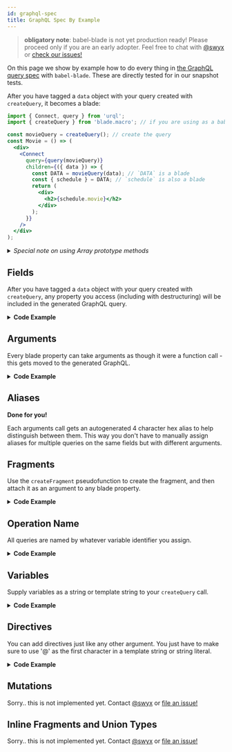 ```yaml
---
id: graphql-spec
title: GraphQL Spec By Example
---
```


> **obligatory note**: babel-blade is not yet production ready! Please proceed only if you are an early adopter. Feel free to chat with [@swyx](https://twitter.com/swyx) or [check our issues!](https://github.com/sw-yx/babel-blade/issues/)

On this page we show by example how to do every thing in [the GraphQL query spec](https://graphql.org/learn/queries) with `babel-blade`. These are directly tested for in our snapshot tests.

After you have tagged a `data` object with your query created with `createQuery`, it becomes a blade:

```jsx
import { Connect, query } from 'urql';
import { createQuery } from 'blade.macro'; // if you are using as a babel macro

const movieQuery = createQuery(); // create the query
const Movie = () => (
  <div>
    <Connect
      query={query(movieQuery)}
      children={({ data }) => {
        const DATA = movieQuery(data); // `DATA` is a blade
        const { schedule } = DATA; // `schedule` is also a blade
        return (
          <div>
            <h2>{schedule.movie}</h2>
          </div>
        );
      }}
    />
  </div>
);
```

<details>
<summary>
<em>
Special note on using Array prototype methods
</em>
</summary>

**Only applies if your GraphQL field names coincide with array prototype method names.**

Blades will propagate through the following array methods:

- map
- every
- filter
- find
- findIndex
- forEach
- reduce
- reduceRight
- some

so this will work:

```js
import { Connect, query } from 'urql';

const movieQuery = createQuery()
const App = () => <Connect query={query(movieQuery)} children={({ data }) => {
  let result = movieQuery(data);
  let {actors} = result.movie;
  return <div>
          {actors.map(actor => (
            <Actor data={actor.supporting} />
            <Actor data={actor.leading} />
          ))}
        </div>;
}} />;
```

For the rest of the Array prototype methods, babel-blade simply "stops tracking" so you will need to stub out the rest of the dependencies with fragments on in a no-op assignment somewhere.

If you do actually have a field called "map" for example, destructure it:

```js
// do this, will be in the GraphQL
const { map } = blade;
// don't do this, won't be captured in the generated graphql
const temp = blade.map; // we won't know if this is an array or an object property
```

</details>

## Fields

After you have tagged a `data` object with your query created with `createQuery`, any property you access (including with destructuring) will be included in the generated GraphQL query.

<details>
<summary>
<b>
Code Example
</b>
</summary>

Before:

```jsx
import { Connect, query } from 'urql';
import { createQuery } from 'blade.macro'; // if you are using as a babel macro

const movieQuery = createQuery();
const Movie = () => (
  <div>
    <Connect
      query={query(movieQuery)}
      children={({ data }) => {
        const DATA = movieQuery(data); // key step
        return (
          <div>
            <h2>{DATA.movie.gorilla}</h2>
            <p>{DATA.movie.monkey}</p>
            <p>{DATA.chimp}</p>
          </div>
        );
      }}
    />
  </div>
);
```

After:

```jsx
import { Connect, query } from 'urql';

const Movie = () => (
  <div>
    <Connect
      query={query(`
query movieQuery{
  movie {
    gorilla
    monkey
  }
  chimp
}`)}
      children={({ data }) => {
        const DATA = data;
        return (
          <div>
            <h2>{DATA.movie.gorilla}</h2>
            <p>{DATA.movie.monkey}</p>
            <p>{DATA.chimp}</p>
          </div>
        );
      }}
    />
  </div>
);
```

</details>

## Arguments

Every blade property can take arguments as though it were a function call - this gets moved to the generated GraphQL.

<details>
<summary>
<b>
Code Example
</b>
</summary>

Before

```jsx
import { Connect, query } from 'urql';
import { createQuery } from 'blade.macro'; // if you are using as a babel macro

const movieQuery = createQuery();
const Movie = () => (
  <div>
    <Connect
      query={query(movieQuery)}
      children={({ data }) => {
        const DATA = movieQuery(data);
        const film = DATA.movie('limit: 5'); // like this
        const nestedQuery = film.schedule('schedule: true'); // or this
        return (
          <div>
            <Films data={film.titles} />
            <Schedule data={nestedQuery.data} />
          </div>
        );
      }}
    />
  </div>
);
```

After:

```jsx
import { Connect, query } from 'urql';

const Movie = () => (
  <div>
    <Connect
      query={query(`
query movieQuery{
  movie_19e8: movie(limit: 5) {
    schedule_7d17: schedule(schedule: true) {
      data
    }
    titles
  }
}`)}
      children={({ data }) => {
        const DATA = data;
        const film = DATA.movie_19e8;
        const nestedQuery = film.schedule_7d17;
        return (
          <div>
            <Films data={film.titles} />
            <Schedule data={nestedQuery.data} />
          </div>
        );
      }}
    />
  </div>
);
```

</details>

## Aliases

**Done for you!**

Each arguments call gets an autogenerated 4 character hex alias to help distinguish between them. This way you don't have to manually assign aliases for multiple queries on the same fields but with different arguments.

## Fragments

Use the `createFragment` pseudofunction to create the fragment, and then attach it as an argument to any blade property.

<details>
<summary>
<b>
Code Example
</b>
</summary>

Before:

```jsx
import { Connect, query } from 'urql';
import { createQuery, createFragment } from 'blade.macro'; // if you are using as a babel macro

// MovieComponent.js
const movieFragment = createFragment('Movie');
const Movie = ({ data }) => {
  let result = movieFragment(data);
  let movie = result.movie;
  return (
    <div className="movie">
      {loaded === false ? (
        <p>Loading</p>
      ) : (
        <div>
          <h2>{movie.title}</h2>
          <p>{movie.actors.supporting}</p>
          <p>{movie.actors.leading}</p>
          <button onClick={onClose}>Close</button>
        </div>
      )}
    </div>
  );
};

Movie.fragment = movieFragment; // like this

// MoviePage.js
const pageQuery = createQuery(); // create a top-level query
const App = () => (
  <Connect
    query={query(pageQuery)}
    children={({ loaded, data }) => {
      let result = pageQuery(data);
      // rendering Movie while adding
      // `Movie.fragment` into the query.
      // (could be automatic in future)
      return (
        <ul>
          <Movie data={result.movie(Movie.fragment)} />
        </ul>
      );
    }}
  />
);
```

This transpiles to:

```jsx
import { Connect, query } from 'urql';
const Movie = ({ data }) => {
  let result = data;
  let movie = result.movie;
  return (
    <div className="movie">
      {loaded === false ? (
        <p>Loading</p>
      ) : (
        <div>
          <h2>{movie.title}</h2>
          <p>{movie.actors.supporting}</p>
          <p>{movie.actors.leading}</p>
          <button onClick={onClose}>Close</button>
        </div>
      )}
    </div>
  );
};

Movie.fragment = movieFragment => `
fragment ${movieFragment} on Movie{
  movie {
    title
    actors {
      supporting
      leading
    }
  }
}`;

const App = () => (
  <Connect
    query={query(`
query pageQuery{
  movie {
    ...Moviefragment
  }
}

${Movie.fragment('Moviefragment')}`)}
    children={({ loaded, data }) => {
      let result = data;
      // rendering Movie while adding
      // `Movie.fragment` into the query.
      // (could be automatic in future)
      return (
        <ul>
          <Movie data={result.movie} />
        </ul>
      );
    }}
  />
);
```

</details>

## Operation Name

All queries are named by whatever variable identifier you assign.

<details>
<summary>
<b>
Code Example
</b>
</summary>

Before

```jsx
import { Connect, query } from 'urql';
import { createQuery } from 'blade.macro'; // if you are using as a babel macro

const movieQuery = createQuery(); // movieQuery becomes the operation name
const Movie = () => (
  <div>
    <Connect
      query={query(movieQuery)}
      children={({ data }) => {
        const DATA = movieQuery(data);
        return (
          <div>
            <h2>{DATA.movie.gorilla}</h2>
            <p>{DATA.movie.monkey}</p>
            <p>{DATA.chimp}</p>
          </div>
        );
      }}
    />
  </div>
);
```

After:

```jsx
import { Connect, query } from 'urql';

const Movie = () => (
  <div>
    <Connect
      query={query(`
query movieQuery{
  movie {
    gorilla
    monkey
  }
  chimp
}`)}
      children={({ data }) => {
        const DATA = data;
        return (
          <div>
            <h2>{DATA.movie.gorilla}</h2>
            <p>{DATA.movie.monkey}</p>
            <p>{DATA.chimp}</p>
          </div>
        );
      }}
    />
  </div>
);
```

</details>

## Variables

Supply variables as a string or template string to your `createQuery` call.

<details>
<summary>
<b>
Code Example
</b>
</summary>

Before:

```jsx
import { Connect, query } from 'urql';
import { createQuery } from 'blade.macro'; // if you are using as a babel macro

const App = ({ movieID }) => {
  const pageQuery = createQuery(`$movieID: ${movieID}`);
  return (
    <Connect
      query={query(pageQuery)}
      children={({ data }) => {
        let result = pageQuery(data);
        const stuff = result.movie('id: $movieID');
        return (
          <ul>
            <div>{stuff.title}</div>
          </ul>
        );
      }}
    />
  );
};
```

After:

```jsx
import { Connect, query } from 'urql';

const App = ({ movieID }) => {
  return (
    <Connect
      query={query(`
query pageQuery(${`$movieID: ${movieID}`}){
  movie_d076: movie(id: $movieID) {
    title
  }
}`)}
      children={({ data }) => {
        let result = data;
        const stuff = result.movie_d076;
        return (
          <ul>
            <div>{stuff.title}</div>
          </ul>
        );
      }}
    />
  );
};
```

</details>

## Directives

You can add directives just like any other argument. You just have to make sure to use '@' as the first character in a template string or string literal.

<details>
<summary>
<b>
Code Example
</b>
</summary>

Before:

```jsx
import { Connect, query } from 'urql';
import { createQuery } from 'blade.macro'; // if you are using as a babel macro

const movieQuery = createQuery();
const Movie = () => (
  <div>
    <Connect
      query={query(movieQuery)}
      children={({ data }) => {
        const DATA = movieQuery(data);
        const film = DATA.movie('limit: 5');
        const nestedQuery = film.schedule('@sort', 'id: 23', '@ping'); // like this
        return (
          <div>
            <Films data={film.titles} />
            <Schedule data={nestedQuery.data} />
          </div>
        );
      }}
    />
  </div>
);
```

After:

```jsx
import { Connect, query } from 'urql';

const Movie = () => (
  <div>
    <Connect
      query={query(`
query movieQuery{
  movie_27f6: movie(limit: 5) {
    schedule_1c35: schedule(id: 23) @sort @ping {
      data
    }
    titles
  }
}`)}
      children={({ data }) => {
        const DATA = data;
        const film = DATA.movie_27f6;
        const nestedQuery = film.schedule_1c35;
        return (
          <div>
            <Films data={film.titles} />
            <Schedule data={nestedQuery.data} />
          </div>
        );
      }}
    />
  </div>
);
```

</details>

## Mutations

Sorry.. this is not implemented yet. Contact [@swyx](https://twitter.com/swyx) or [file an issue!](https://github.com/sw-yx/babel-blade/issues/new)

## Inline Fragments and Union Types

Sorry.. this is not implemented yet. Contact [@swyx](https://twitter.com/swyx) or [file an issue!](https://github.com/sw-yx/babel-blade/issues/new)
